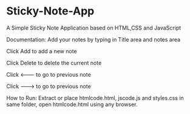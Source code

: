 # Sticky-Note-App
A Simple Sticky Note Application based on HTML,CSS and JavaScript

Documentation:
Add your notes by typing in Title area and notes area

Click Add to add a new note

Click Delete to delete the current note

Click <--- to go to previous note

Click ---> to go to previous note

How to Run:
Extract or place htmlcode.html, jscode.js and styles.css in same folder, open htmlcode.html using any browser.
